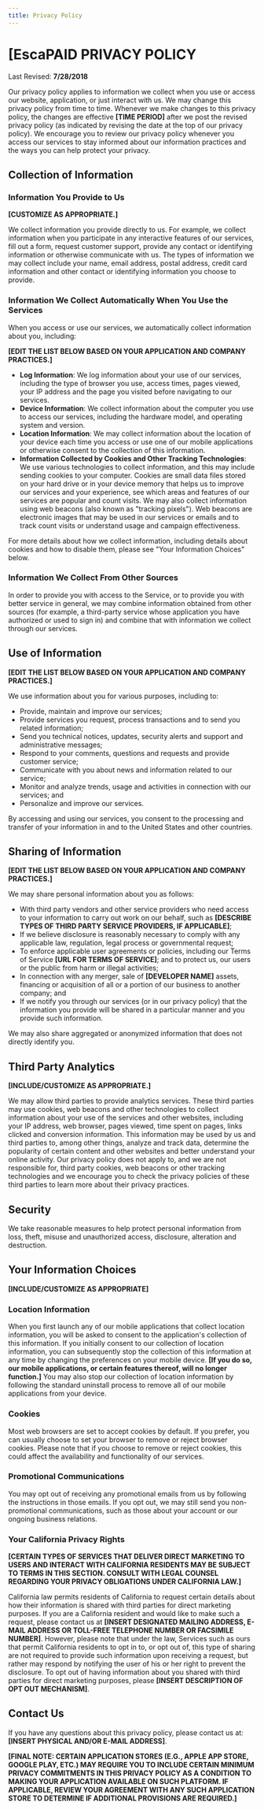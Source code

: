 ```yaml
---
title: Privacy Policy
---
```


# **[EscaPAID** PRIVACY POLICY

Last Revised: **7/28/2018**

Our privacy policy applies to information we collect when you use or access our website, application, or just interact with us. We may change this privacy policy from time to time. Whenever we make changes to this privacy policy, the changes are effective **[TIME PERIOD]** after we post the revised privacy policy (as indicated by revising the date at the top of our privacy policy). We encourage you to review our privacy policy whenever you access our services to stay informed about our information practices and the ways you can help protect your privacy.

## Collection of Information

### Information You Provide to Us

**[CUSTOMIZE AS APPROPRIATE.]**

We collect information you provide directly to us. For example, we collect information when you participate in any interactive features of our services, fill out a form, request customer support, provide any contact or identifying information or otherwise communicate with us. The types of information we may collect include your name, email address, postal address, credit card information and other contact or identifying information you choose to provide.

### Information We Collect Automatically When You Use the Services

When you access or use our services, we automatically collect information about you, including:

**[EDIT THE LIST BELOW BASED ON YOUR APPLICATION AND COMPANY PRACTICES.]**

* **Log Information**: We log information about your use of our services, including the type of browser you use, access times, pages viewed, your IP address and the page you visited before navigating to our services.
* **Device Information**: We collect information about the computer you use to access our services, including the hardware model, and operating system and version.
* **Location Information**: We may collect information about the location of your device each time you access or use one of our mobile applications or otherwise consent to the collection of this information.
* **Information Collected by Cookies and Other Tracking Technologies**: We use various technologies to collect information, and this may include sending cookies to your computer. Cookies are small data files stored on your hard drive or in your device memory that helps us to improve our services and your experience, see which areas and features of our services are popular and count visits. We may also collect information using web beacons (also known as "tracking pixels"). Web beacons are electronic images that may be used in our services or emails and to track count visits or understand usage and campaign effectiveness.

For more details about how we collect information, including details about cookies and how to disable them, please see "Your Information Choices" below.

### Information We Collect From Other Sources

In order to provide you with access to the Service, or to provide you with better service in general, we may combine information obtained from other sources (for example, a third-party service whose application you have authorized or used to sign in) and combine that with information we collect through our services.

## Use of Information

**[EDIT THE LIST BELOW BASED ON YOUR APPLICATION AND COMPANY PRACTICES.]**

We use information about you for various purposes, including to:

* Provide, maintain and improve our services;
* Provide services you request, process transactions and to send you related information;
* Send you technical notices, updates, security alerts and support and administrative messages;
* Respond to your comments, questions and requests and provide customer service;
* Communicate with you about news and information related to our service;
* Monitor and analyze trends, usage and activities in connection with our services; and
* Personalize and improve our services.

By accessing and using our services, you consent to the processing and transfer of your information in and to the United States and other countries.

## Sharing of Information

**[EDIT THE LIST BELOW BASED ON YOUR APPLICATION AND COMPANY PRACTICES.]**

We may share personal information about you as follows:

* With third party vendors and other service providers who need access to your information to carry out work on our behalf, such as **[DESCRIBE TYPES OF THIRD PARTY SERVICE PROVIDERS, IF APPLICABLE]**;
* If we believe disclosure is reasonably necessary to comply with any applicable law, regulation, legal process or governmental request;
* To enforce applicable user agreements or policies, including our Terms of Service **[URL FOR TERMS OF SERVICE]**; and to protect us, our users or the public from harm or illegal activities;
* In connection with any merger, sale of **[DEVELOPER NAME]** assets, financing or acquisition of all or a portion of our business to another company; and
* If we notify you through our services (or in our privacy policy) that the information you provide will be shared in a particular manner and you provide such information.

We may also share aggregated or anonymized information that does not directly identify you.

## Third Party Analytics

**[INCLUDE/CUSTOMIZE AS APPROPRIATE.]**

We may allow third parties to provide analytics services. These third parties may use cookies, web beacons and other technologies to collect information about your use of the services and other websites, including your IP address, web browser, pages viewed, time spent on pages, links clicked and conversion information. This information may be used by us and third parties to, among other things, analyze and track data, determine the popularity of certain content and other websites and better understand your online activity. Our privacy policy does not apply to, and we are not responsible for, third party cookies, web beacons or other tracking technologies and we encourage you to check the privacy policies of these third parties to learn more about their privacy practices.

## Security

We take reasonable measures to help protect personal information from loss, theft, misuse and unauthorized access, disclosure, alteration and destruction.

## Your Information Choices

**[INCLUDE/CUSTOMIZE AS APPROPRIATE]**

### Location Information

When you first launch any of our mobile applications that collect location information, you will be asked to consent to the application's collection of this information.   If you initially consent to our collection of location information, you can subsequently stop the collection of this information at any time by changing the preferences on your mobile device.  **[If you do so, our mobile applications, or certain features thereof, will no longer function.]**  You may also stop our collection of location information by following the standard uninstall process to remove all of our mobile applications from your device.

### Cookies

Most web browsers are set to accept cookies by default. If you prefer, you can usually choose to set your browser to remove or reject browser cookies. Please note that if you choose to remove or reject cookies, this could affect the availability and functionality of our services.

### Promotional Communications

You may opt out of receiving any promotional emails from us by following the instructions in those emails. If you opt out, we may still send you non-promotional communications, such as those about your account or our ongoing business relations.

### Your California Privacy Rights

**[CERTAIN TYPES OF SERVICES THAT DELIVER DIRECT MARKETING TO USERS AND INTERACT WITH CALIFORNIA RESIDENTS MAY BE SUBJECT TO TERMS IN THIS SECTION. CONSULT WITH LEGAL COUNSEL REGARDING YOUR PRIVACY OBLIGATIONS UNDER CALIFORNIA LAW.]**

California law permits residents of California to request certain details about how their information is shared with third parties for direct marketing purposes.  If you are a California resident and would like to make such a request, please contact us at **[INSERT DESIGNATED MAILING ADDRESS, E-MAIL ADDRESS OR TOLL-FREE TELEPHONE NUMBER OR FACSIMILE NUMBER]**.  However, please note that under the law, Services such as ours that permit California residents to opt in to, or opt out of, this type of sharing are not required to provide such information upon receiving a request, but rather may respond by notifying the user of his or her right to prevent the disclosure.  To opt out of having information about you shared with third parties for direct marketing purposes, please **[INSERT DESCRIPTION OF OPT OUT MECHANISM]**.

## Contact Us

If you have any questions about this privacy policy, please contact us at:  **[INSERT PHYSICAL AND/OR E-MAIL ADDRESS]**.

**[FINAL NOTE: CERTAIN APPLICATION STORES (E.G., APPLE APP STORE, GOOGLE PLAY, ETC.) MAY REQUIRE YOU TO INCLUDE CERTAIN MINIMUM PRIVACY COMMITMENTS IN THIS PRIVACY POLICY AS A CONDITION TO MAKING YOUR APPLICATION AVAILABLE ON SUCH PLATFORM. IF APPLICABLE, REVIEW YOUR AGREEMENT WITH ANY SUCH APPLICATION STORE TO DETERMINE IF ADDITIONAL PROVISIONS ARE REQUIRED.]**
